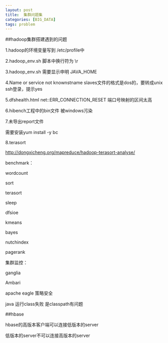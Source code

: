 ```yaml
---
layout: post
title:  集群问题集
categories: [BIG_DATA]
tags: problem
---
```


##hadoop集群搭建遇到的问题

1.hadoop的环境变量写到 /etc/profile中


2.hadoop_env.sh 脚本中换行符为 \r



3.hadoop_env.sh 需要显示申明 JAVA_HOME

4.Name or service not knownstname
  slaves文件的格式是dos的，要转成unix
  ssh登录，提示yes

5.dfshealth.html net::ERR_CONNECTION_RESET
 端口号映射的区间太高


6.hibench工程中的bin文件 被windows污染


7.未导出report文件

需要安装yum install -y  bc

8.terasort

http://dongxicheng.org/mapreduce/hadoop-terasort-analyse/


benchmark：

wordcount

sort

terasort

sleep

dfsioe

kmeans

bayes

nutchindex

pagerank


集群监控：

ganglia

Ambari


apache eagle 策略安全

java 运行class失败
是classpath有问题


##hbase


hbase的高版本客户端可以连接低版本的server

低版本的server不可以连接高版本的server